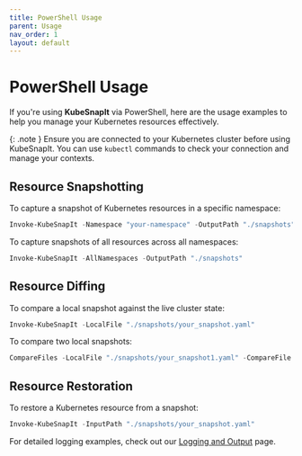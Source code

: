 ```yaml
---
title: PowerShell Usage
parent: Usage
nav_order: 1
layout: default
---
```


# PowerShell Usage

If you're using **KubeSnapIt** via PowerShell, here are the usage examples to help you manage your Kubernetes resources effectively.

{: .note }
Ensure you are connected to your Kubernetes cluster before using KubeSnapIt. You can use `kubectl` commands to check your connection and manage your contexts.

## Resource Snapshotting

To capture a snapshot of Kubernetes resources in a specific namespace:

```powershell
Invoke-KubeSnapIt -Namespace "your-namespace" -OutputPath "./snapshots"
```

To capture snapshots of all resources across all namespaces:

```powershell
Invoke-KubeSnapIt -AllNamespaces -OutputPath "./snapshots"
```

## Resource Diffing

To compare a local snapshot against the live cluster state:

```powershell
Invoke-KubeSnapIt -LocalFile "./snapshots/your_snapshot.yaml"
```

To compare two local snapshots:

```powershell
CompareFiles -LocalFile "./snapshots/your_snapshot1.yaml" -CompareFile "./snapshots/your_snapshot2.yaml"
```

## Resource Restoration

To restore a Kubernetes resource from a snapshot:

```powershell
Invoke-KubeSnapIt -InputPath "./snapshots/your_snapshot.yaml"
```

For detailed logging examples, check out our [Logging and Output](../logging-output) page.
